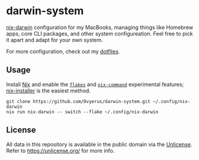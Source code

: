 # darwin-system

[nix-darwin](https://github.com/LnL7/nix-darwin) configuration for my MacBooks,
managing things like Homebrew apps, core CLI packages, and other system
configureation. Feel free to pick it apart and adapt for your own system.

For more configuration, check out my
[dotfiles](https://github.com/Ovyerus/dotfiles).

## Usage

Install [Nix](https://nixos.org) and enable the
[`flakes`](https://nixos.org/manual/nix/stable/contributing/experimental-features#xp-feature-flakes)
and
[`nix-command`](https://nixos.org/manual/nix/stable/contributing/experimental-features#xp-feature-nix-command)
experimental features;
[nix-installer](https://github.com/DeterminateSystems/nix-installer) is the
easiest method.

```
git clone https://github.com/Ovyerus/darwin-system.git ~/.config/nix-darwin
nix run nix-darwin -- switch --flake ~/.config/nix-darwin
```

## License

All data in this repository is available in the public domain via the
[Unlicense](./LICENSE). Refer to https://unlicense.org/ for more info.
